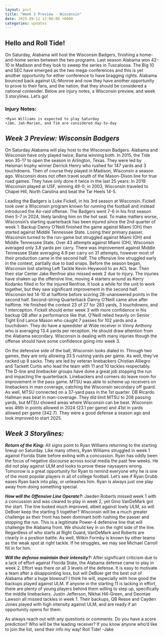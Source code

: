 ```yaml
---
layout: post
title: "Week 3 Preview - Wisconsin"
date: 2025-09-12 12:00:00 +0000
categories: updates
---
```



## Hello and Roll Tide! 

On Saturday, Alabama will host the Wisconsin Badgers, finishing a home-and-home series between the two programs. Last season Alabama won 42-10 in Madison and they look to sweep the series in Tuscaloosa. The Big 10 and SEC have emerged as the two mega-conferences and this is yet another opportunity for either conference to have bragging rights. Alabama bounced back against UL-Monroe and now they have another opportunity to prove to their fans, and the nation, that they should be considered a national contender. Below are injury notes, a Wisconsin preview, and week 3 storylines. Let’s go!

### Injury Notes:
    •Ryan Williams is expected to play Saturday
    •Jam, Jah-Marien, and Tim are considered day-to-day



## ***Week 3 Preview: Wisconsin Badgers***
On Saturday Alabama will play host to the Wisconsin Badgers. Alabama and Wisconsin have only played twice, Bama winning both. In 2015, the Tide won 35-17 to open the season in Arlington, Texas. They were led by Heisman trophy winner Derrick Henry who rushed for 147 yards and 3 touchdowns. Then of course they played in Madison, Wisconsin a season ago. Wisconsin does not often travel south of the Mason-Dixon line for true road games. They have only done it twice in the last 25 years: In 2019 Wisconsin played at USF, winning 49-0; in 2003, Wisconsin traveled to Chapel Hill, North Carolina and beat the Tar Heels 14-5. 

Leading the Badgers is Luke Fickell, in his 3rd season at Wisconsin. Fickell took over a Wisconsin program known for running the football and instead introduced the Air-raid offense. The Badgers went 7-6 in his first season then 5-7 in 2024, likely landing him on the hot seat. To make matters worse, Wisconsin’s starting quarterback has been injured since the 2nd quarter of week 1. Backup Danny O’Neill finished the game against Miami (OH) then started against Middle Tennessee State. Losing their primary passer, Wisconsin turned to the run-game but struggled against Miami (OH) and Middle Tennessee State. Over 43 attempts against Miami (OH), Wisconsin averaged only 3.8 yards per carry. There was improvement against Middle Tennessee State averaging 4.9 per carry on 31 attempts, however most of their production came in the second half. The offensive line struggled early in the contest, partially due to bad snaps. Before the season began, Wisconsin lost starting Left Tackle Kevin Heywood to an ACL tear. Then their star Center Jake Renfroe also missed week 2 due to injury. The injuries have shaken up the offensive line, moving 4 starters around as Kerry Kodanko filled in for the injured Renfroe. It took a while for the unit to work together, but they saw significant improvement in the second half. Wisconsin led 14-10 at halftime before scoring 28-unanswered points in the second half. Second-string Quarterback Danny O’Neill came alive after halftime. He finished the contest 23 of 27 for 283 yards, 3 touchdowns, and 1 interception. Fickell should enter week 3 with more confidence in his backup QB after a performance like that. O’Neill relied heavily on Senior Tight End Lance Mason who caught 7 passes for 102 yards and a touchdown. They do have a speedster at Wide receiver in Vinny Anthony who is averaging 13.4 yards per reception. He should draw attention from the Alabama secondary. Wisconsin is dealing with many injuries though the offense should have some confidence going into week 3.

On the defensive side of the ball, Wisconsin looks dialed in. Through two games, they are only allowing 33.5 rushing yards per game. As well, they’ve racked up 8 sacks. They are led by veteran linebackers Chistian Alliegro and Tackett Curtis who lead the team with 11 and 10 tackles respectably. The D-line and linebacker groups have done a great job stopping the run and impacting the quarterback. Linebackers and corners do leave room for improvement in the pass game. MTSU was able to scheme up receivers on linebackers in man coverage, catching the Wisconsin secondary off guard. As well, MTSU connected on a 37-yard pass in the 1st quarter. DB Ricardo Hallman was beat in man-coverage. They did limit MTSU to 208 passing yards, but MTSU showed areas where Wisconsin can be beat. Wisconsin was 46th in points allowed in 2024 (23.1 per game) and 41st in yards allowed per game (342.7). They were a good defense a season ago and look improved to start 2025.



## ***Week 3 Storylines:***
***Return of the King:*** All signs point to Ryan Williams returning to the starting lineup on Saturday. Like many others, Ryan Williams struggled in week 1 against Florida State before exiting with a concussion. Ryan has oddly been the focus of negative discourse across social media the past few weeks. He did not play against ULM and looks to prove these naysayers wrong. Tomorrow is a great opportunity for Ryan to remind everyone why he is one of the most popular players in all of college football. Let’s see if Ryan Grubb eases Ryan back into play, or unleashes him. Ryan is always just one play away from doing something special.

***How will the Offensive Line Operate?:*** Jaeden Roberts missed week 1 with a concussion and was cleared to play in week 2, yet Gino VanDeMark got the start. The line looked much improved, albeit against lowly ULM, so will DeBoer keep the starting 5 together? Wisconsin will be a much greater challenge as their front has been dominant both rushing the passer and stopping the run. This is a legitimate Power-4 defensive line that will challenge the Alabama front. We should key in on the right side of the line. Regardless of who starts at Right Guard, VanDeMark and Roberts are clearly in a position battle. As well, Wilkin Formby is known by other teams as the weak spot at right tackle. If he struggles, we may see Michael Carroll fill in for him.

***Will the defense maintain their intensity?:*** After significant criticism due to a lack of effort against Florida State, the Alabama defense came to play in week 2. Effort was there on all 3 levels of the defense. It is easy to motivate a team after a disappointing loss, but will DeBoer get the best out of Alabama after a huge blowout? I think he will, especially with how good the backups played against ULM. If anyone in the starting 11 is lacking in effort, there are plenty of young players behind them willing to step up, specifically the middle linebackers. Justin Jefferson, Nikhai Hill-Green, and Deontae Lawson all missed tackles in week 1. Their backups, QB Reese and Cayden Jones played with high intensity against ULM, and are ready if an opportunity opens for them.

As always reach out with any questions or comments. Do you have a score prediction? Who will be the leading receiver? If you know anyone who’d like to join the list, send their info my way!
Roll Tide!
-Jake
